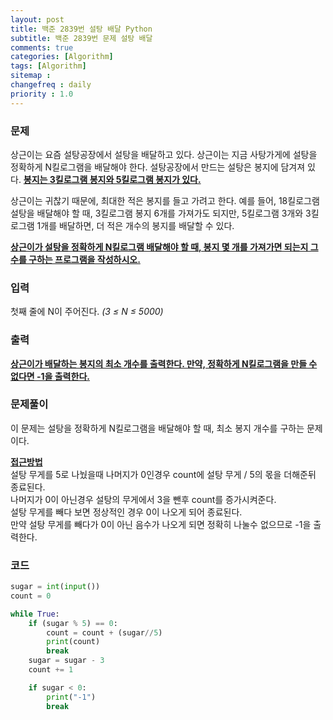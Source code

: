 ```yaml
---
layout: post
title: 백준 2839번 설탕 배달 Python
subtitle: 백준 2839번 문제 설탕 배달
comments: true
categories: [Algorithm]
tags: [Algorithm]
sitemap :
changefreq : daily
priority : 1.0
---
```

### 문제
상근이는 요즘 설탕공장에서 설탕을 배달하고 있다. 상근이는 지금 사탕가게에 설탕을 정확하게 N킬로그램을 배달해야 한다. 설탕공장에서 만드는 설탕은 봉지에 담겨져 있다. **<u>봉지는 3킬로그램 봉지와 5킬로그램 봉지가 있다.</u>**

상근이는 귀찮기 때문에, 최대한 적은 봉지를 들고 가려고 한다. 예를 들어, 18킬로그램 설탕을 배달해야 할 때, 3킬로그램 봉지 6개를 가져가도 되지만, 5킬로그램 3개와 3킬로그램 1개를 배달하면, 더 적은 개수의 봉지를 배달할 수 있다.

**<u>상근이가 설탕을 정확하게 N킬로그램 배달해야 할 때, 봉지 몇 개를 가져가면 되는지 그 수를 구하는 프로그램을 작성하시오.</u>**

### 입력
첫째 줄에 N이 주어진다. *(3 ≤ N ≤ 5000)*

### 출력
**<u>상근이가 배달하는 봉지의 최소 개수를 출력한다. 만약, 정확하게 N킬로그램을 만들 수 없다면 -1을 출력한다.</u>**

### 문제풀이
이 문제는 설탕을 정확하게 N킬로그램을 배달해야 할 때, 최소 봉지 개수를 구하는 문제이다.    

**<u>접근방법</u>**  
설탕 무게를 5로 나눴을때 나머지가 0인경우 count에 설탕 무게 / 5의 몫을 더해준뒤 종료된다.  
나머지가 0이 아닌경우 설탕의 무게에서 3을 뺀후 count를 증가시켜준다.  
설탕 무게를 빼다 보면 정상적인 경우 0이 나오게 되어 종료된다.  
만약 설탕 무게를 빼다가 0이 아닌 음수가 나오게 되면 정확히 나눌수 없으므로 -1을 출력한다.

### 코드
```python
sugar = int(input())
count = 0

while True:
    if (sugar % 5) == 0:
        count = count + (sugar//5)
        print(count)
        break
    sugar = sugar - 3
    count += 1

    if sugar < 0:
        print("-1")
        break
```